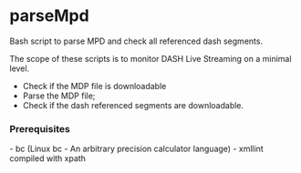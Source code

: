 # parseMpd
Bash script to parse MPD and check all referenced dash segments.

The scope of these scripts is to monitor DASH Live Streaming on a minimal level.
 - Check if the MDP file is downloadable
 - Parse the MDP file;
 - Check if the dash referenced segments are downloadable.
 
 <h3>Prerequisites </h3>
 - bc (Linux bc - An arbitrary precision calculator language) </bc>
 - xmllint compiled with xpath
 

